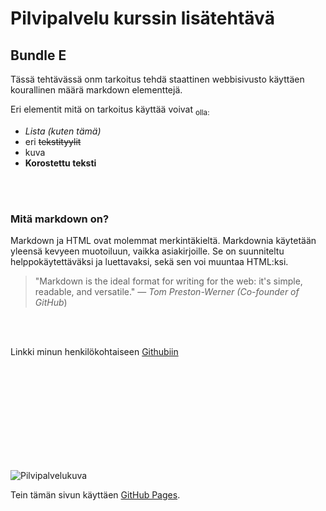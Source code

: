 # Pilvipalvelu kurssin lisätehtävä 
## **Bundle E**

<link rel="stylesheet" type="text/css" href="style.css">

Tässä tehtävässä onm tarkoitus tehdä staattinen webbisivusto käyttäen kourallinen määrä markdown elementtejä.


 Eri elementit mitä on tarkoitus käyttää voivat	<sub> olla:


* _Lista (kuten tämä)_
* eri ~~tekstityylit~~
* kuva 
* **Korostettu teksti**

<br>
<br>

### Mitä markdown on?
Markdown ja HTML ovat molemmat merkintäkieltä. Markdownia käytetään yleensä kevyeen muotoiluun, vaikka asiakirjoille. Se on suunniteltu helppokäytettäväksi ja luettavaksi, sekä sen voi muuntaa HTML:ksi.

>"Markdown is the ideal format for writing for the web: it's simple, readable, and versatile." — _Tom Preston-Werner (Co-founder of GitHub_)

<br>

<br>Linkki minun henkilökohtaiseen [Githubiin](https://github.com/HenriHyv)

<br> 
<br> 
<br> 
<br> 
<br> 
<br> 
<br> 
<br> 
<br> 


![Pilvipalvelukuva](https://cdn-icons-png.flaticon.com/512/4264/4264850.png "Logo")





Tein tämän sivun käyttäen [GitHub Pages](https://pages.github.com/). <br>
